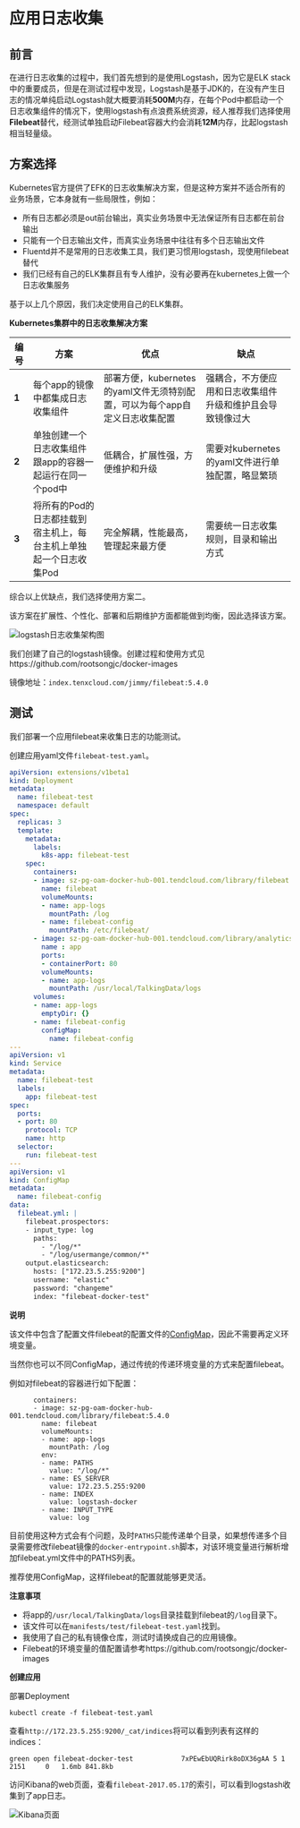 # 应用日志收集

## 前言

在进行日志收集的过程中，我们首先想到的是使用Logstash，因为它是ELK stack中的重要成员，但是在测试过程中发现，Logstash是基于JDK的，在没有产生日志的情况单纯启动Logstash就大概要消耗**500M**内存，在每个Pod中都启动一个日志收集组件的情况下，使用logstash有点浪费系统资源，经人推荐我们选择使用**Filebeat**替代，经测试单独启动Filebeat容器大约会消耗**12M**内存，比起logstash相当轻量级。

## 方案选择

Kubernetes官方提供了EFK的日志收集解决方案，但是这种方案并不适合所有的业务场景，它本身就有一些局限性，例如：

- 所有日志都必须是out前台输出，真实业务场景中无法保证所有日志都在前台输出
- 只能有一个日志输出文件，而真实业务场景中往往有多个日志输出文件
- Fluentd并不是常用的日志收集工具，我们更习惯用logstash，现使用filebeat替代
- 我们已经有自己的ELK集群且有专人维护，没有必要再在kubernetes上做一个日志收集服务

基于以上几个原因，我们决定使用自己的ELK集群。

**Kubernetes集群中的日志收集解决方案**

| **编号** | **方案**                               | **优点**                                   | **缺点**                          |
| ------ | ------------------------------------ | ---------------------------------------- | ------------------------------- |
| **1**  | 每个app的镜像中都集成日志收集组件                   | 部署方便，kubernetes的yaml文件无须特别配置，可以为每个app自定义日志收集配置 | 强耦合，不方便应用和日志收集组件升级和维护且会导致镜像过大   |
| **2**  | 单独创建一个日志收集组件跟app的容器一起运行在同一个pod中      | 低耦合，扩展性强，方便维护和升级                         | 需要对kubernetes的yaml文件进行单独配置，略显繁琐 |
| **3**  | 将所有的Pod的日志都挂载到宿主机上，每台主机上单独起一个日志收集Pod | 完全解耦，性能最高，管理起来最方便                        | 需要统一日志收集规则，目录和输出方式              |

综合以上优缺点，我们选择使用方案二。

该方案在扩展性、个性化、部署和后期维护方面都能做到均衡，因此选择该方案。

![logstash日志收集架构图](../images/filebeat-log-collector.jpg)

我们创建了自己的logstash镜像。创建过程和使用方式见https://github.com/rootsongjc/docker-images

镜像地址：`index.tenxcloud.com/jimmy/filebeat:5.4.0`

## 测试

我们部署一个应用filebeat来收集日志的功能测试。

创建应用yaml文件`filebeat-test.yaml`。

```yaml
apiVersion: extensions/v1beta1
kind: Deployment
metadata:
  name: filebeat-test
  namespace: default
spec:
  replicas: 3
  template:
    metadata:
      labels:
        k8s-app: filebeat-test
    spec:
      containers:
      - image: sz-pg-oam-docker-hub-001.tendcloud.com/library/filebeat:5.4.0
        name: filebeat
        volumeMounts:
        - name: app-logs
          mountPath: /log
        - name: filebeat-config
          mountPath: /etc/filebeat/
      - image: sz-pg-oam-docker-hub-001.tendcloud.com/library/analytics-docker-test:Build_8
        name : app
        ports:
        - containerPort: 80
        volumeMounts:
        - name: app-logs
          mountPath: /usr/local/TalkingData/logs
      volumes:
      - name: app-logs
        emptyDir: {}
      - name: filebeat-config
        configMap:
          name: filebeat-config
---
apiVersion: v1
kind: Service
metadata:
  name: filebeat-test
  labels:
    app: filebeat-test
spec:
  ports:
  - port: 80
    protocol: TCP
    name: http
  selector:
    run: filebeat-test
---
apiVersion: v1
kind: ConfigMap
metadata:
  name: filebeat-config
data:
  filebeat.yml: |
    filebeat.prospectors:
    - input_type: log
      paths:
        - "/log/*"
        - "/log/usermange/common/*"
    output.elasticsearch:
      hosts: ["172.23.5.255:9200"]
      username: "elastic"
      password: "changeme"
      index: "filebeat-docker-test"
```

**说明**

该文件中包含了配置文件filebeat的配置文件的[ConfigMap](http://rootsongjc.github.io/blogs/kubernetes-configmap-introduction/)，因此不需要再定义环境变量。

当然你也可以不同ConfigMap，通过传统的传递环境变量的方式来配置filebeat。

例如对filebeat的容器进行如下配置：

```
      containers:
      - image: sz-pg-oam-docker-hub-001.tendcloud.com/library/filebeat:5.4.0
        name: filebeat
        volumeMounts:
        - name: app-logs
          mountPath: /log
        env: 
        - name: PATHS
          value: "/log/*"
        - name: ES_SERVER
          value: 172.23.5.255:9200
        - name: INDEX
          value: logstash-docker
        - name: INPUT_TYPE
          value: log
```

目前使用这种方式会有个问题，及时`PATHS`只能传递单个目录，如果想传递多个目录需要修改filebeat镜像的`docker-entrypoint.sh`脚本，对该环境变量进行解析增加filebeat.yml文件中的PATHS列表。

推荐使用ConfigMap，这样filebeat的配置就能够更灵活。

**注意事项**

- 将app的`/usr/local/TalkingData/logs`目录挂载到filebeat的`/log`目录下。
- 该文件可以在`manifests/test/filebeat-test.yaml`找到。 
- 我使用了自己的私有镜像仓库，测试时请换成自己的应用镜像。
- Filebeat的环境变量的值配置请参考https://github.com/rootsongjc/docker-images

**创建应用**

部署Deployment

```
kubectl create -f filebeat-test.yaml
```

查看`http://172.23.5.255:9200/_cat/indices`将可以看到列表有这样的indices：

```
green open filebeat-docker-test            7xPEwEbUQRirk8oDX36gAA 5 1   2151     0   1.6mb 841.8kb
```

访问Kibana的web页面，查看`filebeat-2017.05.17`的索引，可以看到logstash收集到了app日志。

![Kibana页面](../images/filebeat-docker-test.jpg)
